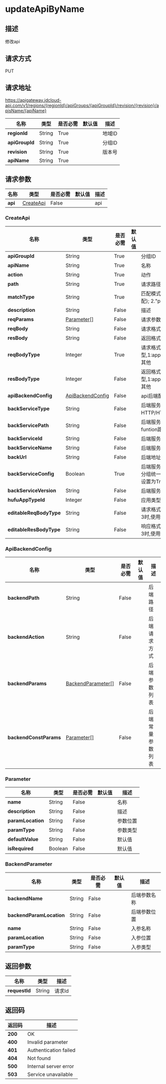 # updateApiByName


## 描述
修改api

## 请求方式
PUT

## 请求地址
https://apigateway.jdcloud-api.com/v1/regions/{regionId}/apiGroups/{apiGroupId}/revision/{revision}/apisName/{apiName}

|名称|类型|是否必需|默认值|描述|
|---|---|---|---|---|
|**regionId**|String|True| |地域ID|
|**apiGroupId**|String|True| |分组ID|
|**revision**|String|True| |版本号|
|**apiName**|String|True| | |

## 请求参数
|名称|类型|是否必需|默认值|描述|
|---|---|---|---|---|
|**api**|[CreateApi](updateapibyname#createapi)|False| |api|

### <div id="createapi">CreateApi</div>
|名称|类型|是否必需|默认值|描述|
|---|---|---|---|---|
|**apiGroupId**|String|True| |分组ID|
|**apiName**|String|True| |名称|
|**action**|String|True| |动作|
|**path**|String|True| |请求路径|
|**matchType**|String|True| |匹配模式：1."absolute"(绝对匹配); 2."prefix"（前缀匹配）;|
|**description**|String|False| |描述|
|**reqParams**|[Parameter[]](updateapibyname#parameter)|False| |请求参数列表|
|**reqBody**|String|False| |请求格式|
|**resBody**|String|False| |返回格式|
|**reqBodyType**|Integer|True| |请求格式类型,1:application/json,2:text/xml,3:其他|
|**resBodyType**|Integer|False| |返回格式类型,1:application/json,2:text/xml,3:其他|
|**apiBackendConfig**|[ApiBackendConfig](updateapibyname#apibackendconfig)|False| |api后端配置|
|**backServiceType**|String|False| |后端服务类型，如HTTP/HTTPS,mock,funcion等|
|**backServicePath**|String|False| |后端服务地址，如后端服务地址，funtion路径等|
|**backServiceId**|String|False| |后端服务ID，如函数ID等|
|**backServiceName**|String|False| |后端服务名称，如函数名称|
|**backUrl**|String|False| |后端地址|
|**backServiceConfig**|Boolean|True| |后端服务配置，为true时，采用与分组统一的配置，初始创建api时请设置为True。|
|**backServiceVersion**|String|False| |后端服务版本，如函数版本名称|
|**hufuAppTypeId**|Integer|False| |应用类型ID,云鼎业务线专用|
|**editableReqBodyType**|String|False| |请求格式类型,当reqBodyType等于3时,使用该请求格式类型|
|**editableResBodyType**|String|False| |响应格式类型,当resBodyType等于3时,使用该响应格式类型|
### <div id="apibackendconfig">ApiBackendConfig</div>
|名称|类型|是否必需|默认值|描述|
|---|---|---|---|---|
|**backendPath**|String|False| |后端路径|
|**backendAction**|String|False| |后端请求方式|
|**backendParams**|[BackendParameter[]](updateapibyname#backendparameter)|False| |后端参数列表|
|**backendConstParams**|[Parameter[]](updateapibyname#parameter)|False| |后端常量参数列表|
### <div id="parameter">Parameter</div>
|名称|类型|是否必需|默认值|描述|
|---|---|---|---|---|
|**name**|String|False| |名称|
|**description**|String|False| |描述|
|**paramLocation**|String|False| |参数位置|
|**paramType**|String|False| |参数类型|
|**defaultValue**|String|False| |默认值|
|**isRequired**|Boolean|False| |默认值|
### <div id="backendparameter">BackendParameter</div>
|名称|类型|是否必需|默认值|描述|
|---|---|---|---|---|
|**backendName**|String|False| |后端参数名称|
|**backendParamLocation**|String|False| |后端参数位置|
|**name**|String|False| |入参名称|
|**paramLocation**|String|False| |入参位置|
|**paramType**|String|False| |入参类型|

## 返回参数
|名称|类型|描述|
|---|---|---|
|**requestId**|String|请求Id|


## 返回码
|返回码|描述|
|---|---|
|**200**|OK|
|**400**|Invalid parameter|
|**401**|Authentication failed|
|**404**|Not found|
|**500**|Internal server error|
|**503**|Service unavailable|
